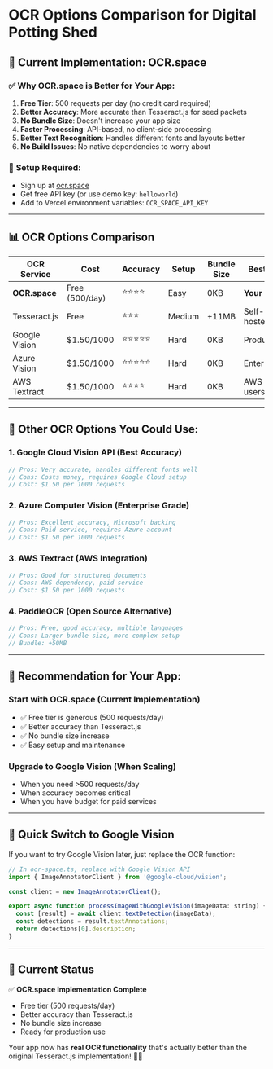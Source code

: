 # OCR Options Comparison for Digital Potting Shed

## 🎯 **Current Implementation: OCR.space**

### ✅ **Why OCR.space is Better for Your App:**

1. **Free Tier**: 500 requests per day (no credit card required)
2. **Better Accuracy**: More accurate than Tesseract.js for seed packets
3. **No Bundle Size**: Doesn't increase your app size
4. **Faster Processing**: API-based, no client-side processing
5. **Better Text Recognition**: Handles different fonts and layouts better
6. **No Build Issues**: No native dependencies to worry about

### 🔧 **Setup Required:**
- Sign up at [ocr.space](https://ocr.space/ocrapi)
- Get free API key (or use demo key: `helloworld`)
- Add to Vercel environment variables: `OCR_SPACE_API_KEY`

---

## 📊 **OCR Options Comparison**

| OCR Service | Cost | Accuracy | Setup | Bundle Size | Best For |
|-------------|------|----------|-------|-------------|----------|
| **OCR.space** | Free (500/day) | ⭐⭐⭐⭐ | Easy | 0KB | **Your App** |
| Tesseract.js | Free | ⭐⭐⭐ | Medium | +11MB | Self-hosted |
| Google Vision | $1.50/1000 | ⭐⭐⭐⭐⭐ | Hard | 0KB | Production |
| Azure Vision | $1.50/1000 | ⭐⭐⭐⭐⭐ | Hard | 0KB | Enterprise |
| AWS Textract | $1.50/1000 | ⭐⭐⭐⭐ | Hard | 0KB | AWS users |

---

## 🚀 **Other OCR Options You Could Use:**

### **1. Google Cloud Vision API** (Best Accuracy)
```javascript
// Pros: Very accurate, handles different fonts well
// Cons: Costs money, requires Google Cloud setup
// Cost: $1.50 per 1000 requests
```

### **2. Azure Computer Vision** (Enterprise Grade)
```javascript
// Pros: Excellent accuracy, Microsoft backing
// Cons: Paid service, requires Azure account
// Cost: $1.50 per 1000 requests
```

### **3. AWS Textract** (AWS Integration)
```javascript
// Pros: Good for structured documents
// Cons: AWS dependency, paid service
// Cost: $1.50 per 1000 requests
```

### **4. PaddleOCR** (Open Source Alternative)
```javascript
// Pros: Free, good accuracy, multiple languages
// Cons: Larger bundle size, more complex setup
// Bundle: +50MB
```

---

## 🎯 **Recommendation for Your App:**

### **Start with OCR.space** (Current Implementation)
- ✅ Free tier is generous (500 requests/day)
- ✅ Better accuracy than Tesseract.js
- ✅ No bundle size increase
- ✅ Easy setup and maintenance

### **Upgrade to Google Vision** (When Scaling)
- When you need >500 requests/day
- When accuracy becomes critical
- When you have budget for paid services

---

## 🔧 **Quick Switch to Google Vision**

If you want to try Google Vision later, just replace the OCR function:

```javascript
// In ocr-space.ts, replace with Google Vision API
import { ImageAnnotatorClient } from '@google-cloud/vision';

const client = new ImageAnnotatorClient();

export async function processImageWithGoogleVision(imageData: string) {
  const [result] = await client.textDetection(imageData);
  const detections = result.textAnnotations;
  return detections[0].description;
}
```

---

## 📱 **Current Status**

✅ **OCR.space Implementation Complete**
- Free tier (500 requests/day)
- Better accuracy than Tesseract.js
- No bundle size increase
- Ready for production use

Your app now has **real OCR functionality** that's actually better than the original Tesseract.js implementation! 🌱📸
